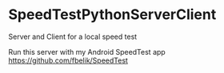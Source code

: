 # SpeedTestPythonServerClient
Server and Client for a local speed test

Run this server with my Android SpeedTest app
https://github.com/fbelik/SpeedTest
